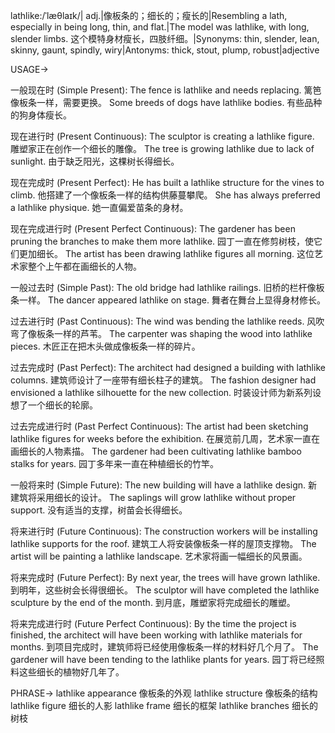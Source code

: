 lathlike:/ˈlæθlaɪk/| adj.|像板条的；细长的；瘦长的|Resembling a lath, especially in being long, thin, and flat.|The model was lathlike, with long, slender limbs.  这个模特身材瘦长，四肢纤细。|Synonyms: thin, slender, lean, skinny, gaunt, spindly, wiry|Antonyms: thick, stout, plump, robust|adjective

USAGE->

一般现在时 (Simple Present):
The fence is lathlike and needs replacing.  篱笆像板条一样，需要更换。
Some breeds of dogs have lathlike bodies.  有些品种的狗身体瘦长。


现在进行时 (Present Continuous):
The sculptor is creating a lathlike figure.  雕塑家正在创作一个细长的雕像。
The tree is growing lathlike due to lack of sunlight.  由于缺乏阳光，这棵树长得细长。


现在完成时 (Present Perfect):
He has built a lathlike structure for the vines to climb.  他搭建了一个像板条一样的结构供藤蔓攀爬。
She has always preferred a lathlike physique.  她一直偏爱苗条的身材。


现在完成进行时 (Present Perfect Continuous):
The gardener has been pruning the branches to make them more lathlike. 园丁一直在修剪树枝，使它们更加细长。
The artist has been drawing lathlike figures all morning.  这位艺术家整个上午都在画细长的人物。


一般过去时 (Simple Past):
The old bridge had lathlike railings.  旧桥的栏杆像板条一样。
The dancer appeared lathlike on stage.  舞者在舞台上显得身材修长。


过去进行时 (Past Continuous):
The wind was bending the lathlike reeds.  风吹弯了像板条一样的芦苇。
The carpenter was shaping the wood into lathlike pieces.  木匠正在把木头做成像板条一样的碎片。


过去完成时 (Past Perfect):
The architect had designed a building with lathlike columns.  建筑师设计了一座带有细长柱子的建筑。
The fashion designer had envisioned a lathlike silhouette for the new collection.  时装设计师为新系列设想了一个细长的轮廓。


过去完成进行时 (Past Perfect Continuous):
The artist had been sketching lathlike figures for weeks before the exhibition.  在展览前几周，艺术家一直在画细长的人物素描。
The gardener had been cultivating lathlike bamboo stalks for years.  园丁多年来一直在种植细长的竹竿。


一般将来时 (Simple Future):
The new building will have a lathlike design.  新建筑将采用细长的设计。
The saplings will grow lathlike without proper support.  没有适当的支撑，树苗会长得细长。


将来进行时 (Future Continuous):
The construction workers will be installing lathlike supports for the roof.  建筑工人将安装像板条一样的屋顶支撑物。
The artist will be painting a lathlike landscape.  艺术家将画一幅细长的风景画。


将来完成时 (Future Perfect):
By next year, the trees will have grown lathlike.  到明年，这些树会长得很细长。
The sculptor will have completed the lathlike sculpture by the end of the month.  到月底，雕塑家将完成细长的雕塑。


将来完成进行时 (Future Perfect Continuous):
By the time the project is finished, the architect will have been working with lathlike materials for months.  到项目完成时，建筑师将已经使用像板条一样的材料好几个月了。
The gardener will have been tending to the lathlike plants for years.  园丁将已经照料这些细长的植物好几年了。


PHRASE->
lathlike appearance  像板条的外观
lathlike structure  像板条的结构
lathlike figure  细长的人影
lathlike frame  细长的框架
lathlike branches  细长的树枝
